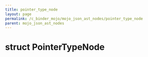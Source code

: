 ```yaml
---
title: pointer_type_node
layout: page
permalink: /c_binder_mojo/mojo_json_ast_nodes/pointer_type_node
parent: mojo_json_ast_nodes
---
```


# struct PointerTypeNode

